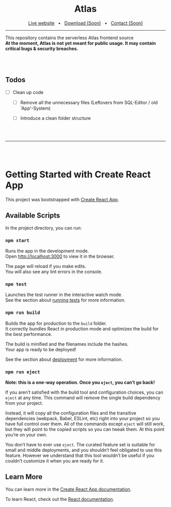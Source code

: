 <div align="center">
    <h1>Atlas</h1>
    <a href="https://christian-bernstein.de/atlas">Live website</a>
    <span>&nbsp;&nbsp;•&nbsp;&nbsp;</span>
    <a href="https://christian-bernstein.de/atlas">Download (Soon)</a>
    <span>&nbsp;&nbsp;•&nbsp;&nbsp;</span>
    <a href="https://christian-bernstein.de/atlas">Contact (Soon)</a>
    <br />
    <hr />
</div>

This repository contains the serverless Atlas frontend source
<br>
**At the moment, Atlas is not yet meant for public usage. It may contain critical bugs & security breaches.**

<br>
<br>

## Todos
- [ ] Clean up code
  - [ ] Remove all the unnecessary files (Leftovers from SQL-Editor / old 'App'-System)
  - [ ] Introduce a clean folder structure


<br>
<br>

---

<br>
<br>




# Getting Started with Create React App

This project was bootstrapped with [Create React App](https://github.com/facebook/create-react-app).

## Available Scripts

In the project directory, you can run:

### `npm start`

Runs the app in the development mode.\
Open [http://localhost:3000](http://localhost:3000) to view it in the browser.

The page will reload if you make edits.\
You will also see any lint errors in the console.

### `npm test`

Launches the test runner in the interactive watch mode.\
See the section about [running tests](https://facebook.github.io/create-react-app/docs/running-tests) for more information.

### `npm run build`

Builds the app for production to the `build` folder.\
It correctly bundles React in production mode and optimizes the build for the best performance.

The build is minified and the filenames include the hashes.\
Your app is ready to be deployed!

See the section about [deployment](https://facebook.github.io/create-react-app/docs/deployment) for more information.

### `npm run eject`

**Note: this is a one-way operation. Once you `eject`, you can’t go back!**

If you aren’t satisfied with the build tool and configuration choices, you can `eject` at any time. This command will remove the single build dependency from your project.

Instead, it will copy all the configuration files and the transitive dependencies (webpack, Babel, ESLint, etc) right into your project so you have full control over them. All of the commands except `eject` will still work, but they will point to the copied scripts so you can tweak them. At this point you’re on your own.

You don’t have to ever use `eject`. The curated feature set is suitable for small and middle deployments, and you shouldn’t feel obligated to use this feature. However we understand that this tool wouldn’t be useful if you couldn’t customize it when you are ready for it.

## Learn More

You can learn more in the [Create React App documentation](https://facebook.github.io/create-react-app/docs/getting-started).

To learn React, check out the [React documentation](https://reactjs.org/).
